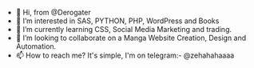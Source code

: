 - 👋 Hi, from @Derogater
- 👀 I’m interested in SAS, PYTHON, PHP, WordPress and Books
- 🌱 I’m currently learning CSS, Social Media Marketing and trading.
- 💞️ I’m looking to collaborate on a Manga Website Creation, Design and Automation.
- 📫 How to reach me? It's simple, I'm on telegram:- @zehahahaaaa
<!---
This, Derogater, is a ✨ special ✨ repository.
--->
